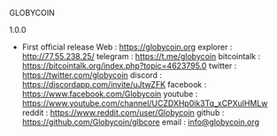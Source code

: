 GLOBYCOIN

1.0.0
- First official release 
Web : https://globycoin.org
explorer : http://77.55.238.25/
telegram : https://t.me/globycoin
bitcointalk :  https://bitcointalk.org/index.php?topic=4623795.0
twitter : https://twitter.com/globycoin
discord : https://discordapp.com/invite/uJtwZFK
facebook : https://www.facebook.com/Globycoin
youtube : https://www.youtube.com/channel/UCZDXHp0ik3Tq_xCPXulHMLw
reddit : https://www.reddit.com/user/Globycoin
github : https://github.com/Globycoin/glbcore
email : info@globycoin.org
